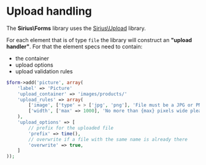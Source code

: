 # Upload handling

The **Sirius\Forms** library uses the [Sirius\Upload](http://github.com/siriusphp/upload) library.

For each element that is of type `file` the library will construct an __"upload handler"__. For that the element specs need to contain:

- the container
- upload options
- upload validation rules

```php
$form->add('picture', array(
    'label' => 'Picture'
	'upload_container' => 'images/products/'
	'upload_rules' => array(
		['image', ['type' = > ['jpg', 'png'], 'File must be a JPG or PNG']
		['width', ['max' => 1000], 'No more than {max} pixels wide please']
	),
	'upload_options' => [
		// prefix for the uploaded file
		'prefix' => time(),
		// overwrite if a file with the same name is already there
		'overwrite' => true,
	]
));

```